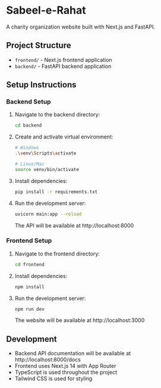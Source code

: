 # Sabeel-e-Rahat

A charity organization website built with Next.js and FastAPI.

## Project Structure

- `frontend/` - Next.js frontend application
- `backend/` - FastAPI backend application

## Setup Instructions

### Backend Setup

1. Navigate to the backend directory:
   ```bash
   cd backend
   ```

2. Create and activate virtual environment:
   ```bash
   # Windows
   .\venv\Scripts\activate
   
   # Linux/Mac
   source venv/bin/activate
   ```

3. Install dependencies:
   ```bash
   pip install -r requirements.txt
   ```

4. Run the development server:
   ```bash
   uvicorn main:app --reload
   ```
   The API will be available at http://localhost:8000

### Frontend Setup

1. Navigate to the frontend directory:
   ```bash
   cd frontend
   ```

2. Install dependencies:
   ```bash
   npm install
   ```

3. Run the development server:
   ```bash
   npm run dev
   ```
   The website will be available at http://localhost:3000

## Development

- Backend API documentation will be available at http://localhost:8000/docs
- Frontend uses Next.js 14 with App Router
- TypeScript is used throughout the project
- Tailwind CSS is used for styling 